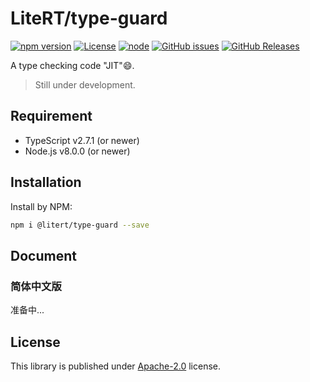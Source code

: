# LiteRT/type-guard

[![npm version](https://img.shields.io/npm/v/@litert/type-guard.svg?colorB=brightgreen)](https://www.npmjs.com/package/@litert/type-guard "Stable Version")
[![License](https://img.shields.io/npm/l/@litert/type-guard.svg?maxAge=2592000?style=plastic)](https://github.com/litert/type-guard/blob/master/LICENSE)
[![node](https://img.shields.io/node/v/@litert/type-guard.svg?colorB=brightgreen)](https://nodejs.org/dist/latest-v8.x/)
[![GitHub issues](https://img.shields.io/github/issues/litert/type-guard.js.svg)](https://github.com/litert/type-guard.js/issues)
[![GitHub Releases](https://img.shields.io/github/release/litert/type-guard.js.svg)](https://github.com/litert/type-guard.js/releases "Stable Release")

A type checking code "JIT"😄.

> Still under development.

## Requirement

- TypeScript v2.7.1 (or newer)
- Node.js v8.0.0 (or newer)

## Installation

Install by NPM:

```sh
npm i @litert/type-guard --save
```

## Document

### 简体中文版

准备中...

## License

This library is published under [Apache-2.0](./LICENSE) license.
